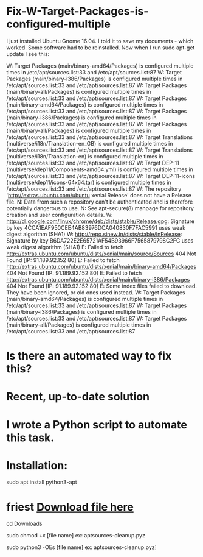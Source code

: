 # Fix-W-Target-Packages-is-configured-multiple

I just installed Ubuntu Gnome 16.04. I told it to save my documents - which worked. Some software had to be reinstalled. Now when I run sudo apt-get update I see this:

W: Target Packages (main/binary-amd64/Packages) is configured multiple times in /etc/apt/sources.list:33 and /etc/apt/sources.list:87
W: Target Packages (main/binary-i386/Packages) is configured multiple times in /etc/apt/sources.list:33 and /etc/apt/sources.list:87
W: Target Packages (main/binary-all/Packages) is configured multiple times in /etc/apt/sources.list:33 and /etc/apt/sources.list:87
W: Target Packages (main/binary-amd64/Packages) is configured multiple times in /etc/apt/sources.list:33 and /etc/apt/sources.list:87
W: Target Packages (main/binary-i386/Packages) is configured multiple times in /etc/apt/sources.list:33 and /etc/apt/sources.list:87
W: Target Packages (main/binary-all/Packages) is configured multiple times in /etc/apt/sources.list:33 and /etc/apt/sources.list:87
W: Target Translations (multiverse/i18n/Translation-en_GB) is configured multiple times in /etc/apt/sources.list:33 and /etc/apt/sources.list:87
W: Target Translations (multiverse/i18n/Translation-en) is configured multiple times in /etc/apt/sources.list:33 and /etc/apt/sources.list:87
W: Target DEP-11 (multiverse/dep11/Components-amd64.yml) is configured multiple times in /etc/apt/sources.list:33 and /etc/apt/sources.list:87
W: Target DEP-11-icons (multiverse/dep11/icons-64x64.tar) is configured multiple times in /etc/apt/sources.list:33 and /etc/apt/sources.list:87
W: The repository 'http://extras.ubuntu.com/ubuntu xenial Release' does not have a Release file.
N: Data from such a repository can't be authenticated and is therefore potentially dangerous to use.
N: See apt-secure(8) manpage for repository creation and user configuration details.
W: http://dl.google.com/linux/chrome/deb/dists/stable/Release.gpg: Signature by key 4CCA1EAF950CEE4AB83976DCA040830F7FAC5991 uses weak digest algorithm (SHA1)
W: http://repo.sinew.in/dists/stable/InRelease: Signature by key B6DA722E2E65721AF54B93966F7565879798C2FC uses weak digest algorithm (SHA1)
E: Failed to fetch http://extras.ubuntu.com/ubuntu/dists/xenial/main/source/Sources  404  Not Found [IP: 91.189.92.152 80]
E: Failed to fetch http://extras.ubuntu.com/ubuntu/dists/xenial/main/binary-amd64/Packages  404  Not Found [IP: 91.189.92.152 80]
E: Failed to fetch http://extras.ubuntu.com/ubuntu/dists/xenial/main/binary-i386/Packages  404  Not Found [IP: 91.189.92.152 80]
E: Some index files failed to download. They have been ignored, or old ones used instead.
W: Target Packages (main/binary-amd64/Packages) is configured multiple times in /etc/apt/sources.list:33 and /etc/apt/sources.list:87
W: Target Packages (main/binary-i386/Packages) is configured multiple times in /etc/apt/sources.list:33 and /etc/apt/sources.list:87
W: Target Packages (main/binary-all/Packages) is configured multiple times in /etc/apt/sources.list:33 and /etc/apt/sources.list:87


# Is there an automated way to fix this?

# Recent, up-to-date solution

# I wrote a Python script to automate this task.

# Installation:

sudo apt install python3-apt

# friest [Download file here](https://github.com/anonymousproo/Fix-W-Target-Packages-is-configured-multiple/raw/main/aptsources-cleanup.pyz)

cd Downloads

sudo chmod +x [file name] ex: aptsources-cleanup.pyz


sudo python3 -OEs [file name] ex: aptsources-cleanup.pyz]
